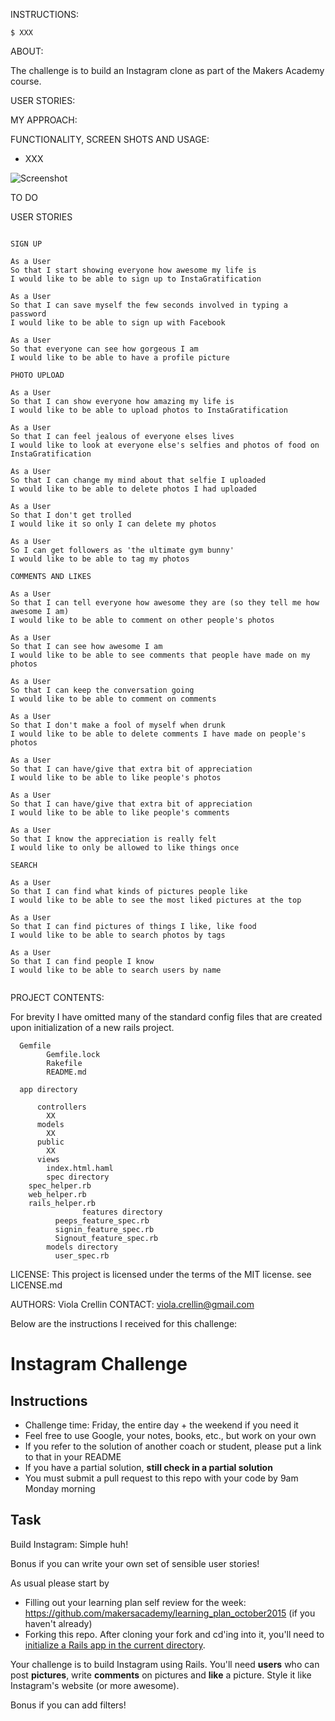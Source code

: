 INSTRUCTIONS:

```
$ XXX
```

ABOUT:		

The challenge is to build an Instagram clone as part of the Makers Academy course.

USER STORIES:



MY APPROACH:



FUNCTIONALITY, SCREEN SHOTS AND USAGE:



* XXX


![Screenshot]()


TO DO




USER STORIES

```

SIGN UP

As a User
So that I start showing everyone how awesome my life is
I would like to be able to sign up to InstaGratification

As a User
So that I can save myself the few seconds involved in typing a password
I would like to be able to sign up with Facebook

As a User
So that everyone can see how gorgeous I am
I would like to be able to have a profile picture

PHOTO UPLOAD

As a User
So that I can show everyone how amazing my life is
I would like to be able to upload photos to InstaGratification

As a User
So that I can feel jealous of everyone elses lives
I would like to look at everyone else's selfies and photos of food on InstaGratification

As a User
So that I can change my mind about that selfie I uploaded
I would like to be able to delete photos I had uploaded

As a User
So that I don't get trolled
I would like it so only I can delete my photos

As a User
So I can get followers as 'the ultimate gym bunny'
I would like to be able to tag my photos

COMMENTS AND LIKES

As a User
So that I can tell everyone how awesome they are (so they tell me how awesome I am)
I would like to be able to comment on other people's photos

As a User
So that I can see how awesome I am
I would like to be able to see comments that people have made on my photos

As a User
So that I can keep the conversation going
I would like to be able to comment on comments

As a User
So that I don't make a fool of myself when drunk
I would like to be able to delete comments I have made on people's photos

As a User
So that I can have/give that extra bit of appreciation
I would like to be able to like people's photos

As a User
So that I can have/give that extra bit of appreciation
I would like to be able to like people's comments

As a User
So that I know the appreciation is really felt
I would like to only be allowed to like things once

SEARCH

As a User
So that I can find what kinds of pictures people like
I would like to be able to see the most liked pictures at the top

As a User
So that I can find pictures of things I like, like food
I would like to be able to search photos by tags

As a User
So that I can find people I know
I would like to be able to search users by name


```


PROJECT CONTENTS:

For brevity I have omitted many of the standard config files that are created upon initialization of a new rails project.

      Gemfile
			Gemfile.lock
			Rakefile
			README.md

      app directory

          controllers
            XX
          models
            XX
          public
            XX
          views
            index.html.haml
			spec directory
        spec_helper.rb
        web_helper.rb
        rails_helper.rb
				    features directory
              peeps_feature_spec.rb
              signin_feature_spec.rb
              Signout_feature_spec.rb
            models directory
              user_spec.rb



LICENSE:	This project is licensed under the terms of the MIT license.
		see LICENSE.md

AUTHORS: 	Viola Crellin
CONTACT: 	viola.crellin@gmail.com


Below are the instructions I received for this challenge:


Instagram Challenge
===================

Instructions
-------
* Challenge time: Friday, the entire day + the weekend if you need it
* Feel free to use Google, your notes, books, etc., but work on your own
* If you refer to the solution of another coach or student, please put a link to that in your README
* If you have a partial solution, **still check in a partial solution**
* You must submit a pull request to this repo with your code by 9am Monday morning

Task
-----

Build Instagram: Simple huh!

Bonus if you can write your own set of sensible user stories!

As usual please start by

* Filling out your learning plan self review for the week: https://github.com/makersacademy/learning_plan_october2015 (if you haven't already)
* Forking this repo. After cloning your fork and cd'ing into it, you'll need to [initialize a Rails app in the current directory](http://blog.jasonmeridth.com/posts/create-rails-application-in-current-directory/).

Your challenge is to build Instagram using Rails. You'll need **users** who can post **pictures**, write **comments** on pictures and **like** a picture. Style it like Instagram's website (or more awesome).

Bonus if you can add filters!
